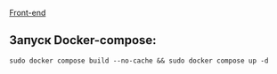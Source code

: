 
[Front-end](https://github.com/ravel57/itdesk-front)

Запуск Docker-compose:
-
```
sudo docker compose build --no-cache && sudo docker compose up -d 
```
